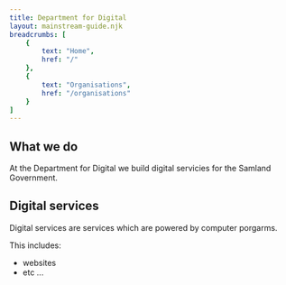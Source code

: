 ```yaml
---
title: Department for Digital
layout: mainstream-guide.njk
breadcrumbs: [
    {
        text: "Home",
        href: "/"
    },
    {
        text: "Organisations",
        href: "/organisations"
    }
]
---
```


## What we do

At the Department for Digital we build digital servicies for the Samland Government.

## Digital services

Digital services are services which are powered by computer porgarms.

This includes:

* websites
* etc ...
